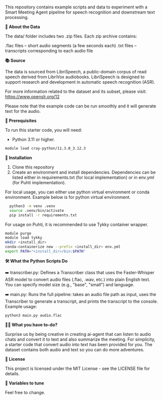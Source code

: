 This repository contains example scripts and data to experiment with a Smart Meeting Agent pipeline for speech recognition and downstream text processing.

**📁 About the Data**

The data/ folder includes two .zip files. Each zip archive contains:

.flac files – short audio segments (a few seconds each)
.txt files – transcripts corresponding to each audio file

**📚 Source**

The data is sourced from LibriSpeech, a public-domain corpus of read speech derived from LibriVox audiobooks.
LibriSpeech is designed to support research and development in automatic speech recognition (ASR).

For more information related to the dataset and its subset, please visit: 
https://www.openslr.org/12

Please note that the example code can be run smoothly and it will generate text for the audio. 



**🚀 Prerequisites**

To run this starter code, you will need: 

- Python 3.11 or higher. 

```bash
module load cray-python/11.3.0_3.12.3
```

**🔧 Installation**

1. Clone this repository
2. Create an environment and install dependencies. Dependencies can be listed either in requirements.txt (for local implementation) or in env.yml (for Puhti implementation).

For local usage, you can either use python virtual environment or conda environment. Example below is for python virtual environment.

```bash 
  python3 -m venv .venv
  source .venv/bin/activate
  pip install -r requirements.txt
```

For usage on Puhti, it is recommended to use Tykky container wrapper.

```bash
module purge
module load tykky
mkdir <install_dir>
conda-containerize new --prefix <install_dir> env.yml
export PATH="<install_dir>/bin:$PATH"
```


**🛠️ What the Python Scripts Do**

➡️ transcriber.py: Defines a Transcriber class that uses the Faster-Whisper ASR model to convert audio files (.flac, .wav, etc.) into plain English text. You can specify model size (e.g., "base", "small") and language.


➡️ main.py: Runs the full pipeline: takes an audio file path as input, uses the Transcriber to generate a transcript, and prints the transcript to the console. Example usage:




```bash
python3 main.py audio.flac
```


**🧑‍🏫 What you have to-do?**

Surprise us by being creative in creating ai-agent that can listen to audio chats and convert it to text and also summarize the meeting. For simplicity, a starter code that convert audio into text has been provided for you. The dataset contains both audio and text so you can do more adventures. 



**📝 License**

This project is licensed under the MIT License - see the LICENSE file for details.

**💼 Variables to tune**

Feel free to change. 
